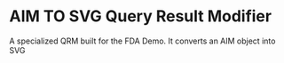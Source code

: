 # AIM TO SVG Query Result Modifier
A specialized QRM built for the FDA Demo. It converts an AIM object into SVG